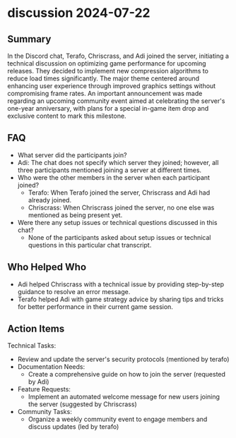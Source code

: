 # discussion 2024-07-22

## Summary
 In the Discord chat, Terafo, Chriscrass, and Adi joined the server, initiating a technical discussion on optimizing game performance for upcoming releases. They decided to implement new compression algorithms to reduce load times significantly. The major theme centered around enhancing user experience through improved graphics settings without compromising frame rates. An important announcement was made regarding an upcoming community event aimed at celebrating the server's one-year anniversary, with plans for a special in-game item drop and exclusive content to mark this milestone.

## FAQ
 - What server did the participants join?
  - Adi: The chat does not specify which server they joined; however, all three participants mentioned joining a server at different times.
- Who were the other members in the server when each participant joined?
  - Terafo: When Terafo joined the server, Chriscrass and Adi had already joined.
  - Chriscrass: When Chriscrass joined the server, no one else was mentioned as being present yet.
- Were there any setup issues or technical questions discussed in this chat?
  - None of the participants asked about setup issues or technical questions in this particular chat transcript.

## Who Helped Who
 - Adi helped Chriscrass with a technical issue by providing step-by-step guidance to resolve an error message.
- Terafo helped Adi with game strategy advice by sharing tips and tricks for better performance in their current game session.

## Action Items
 Technical Tasks:
  - Review and update the server's security protocols (mentioned by terafo)
- Documentation Needs:
  - Create a comprehensive guide on how to join the server (requested by Adi)
- Feature Requests:
  - Implement an automated welcome message for new users joining the server (suggested by Chriscrass)
- Community Tasks:
  - Organize a weekly community event to engage members and discuss updates (led by terafo)

